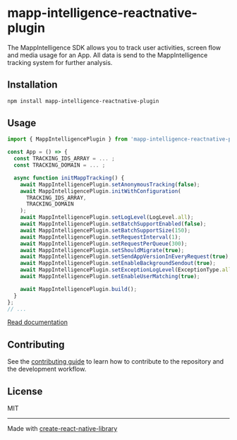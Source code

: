 # mapp-intelligence-reactnative-plugin

The MappIntelligence SDK allows you to track user activities, screen flow and media usage for an App. All data is send to the MappIntelligence tracking system for further analysis.

## Installation

```sh
npm install mapp-intelligence-reactnative-plugin
```

## Usage

```js
import { MappIntelligencePlugin } from 'mapp-intelligence-reactnative-plugin';

const App = () => {
  const TRACKING_IDS_ARRAY = ... ;
  const TRACKING_DOMAIN = ... ;

  async function initMappTracking() {
    await MappIntelligencePlugin.setAnonymousTracking(false);
    await MappIntelligencePlugin.initWithConfiguration(
      TRACKING_IDS_ARRAY,
      TRACKING_DOMAIN
    );
    await MappIntelligencePlugin.setLogLevel(LogLevel.all);
    await MappIntelligencePlugin.setBatchSupportEnabled(false);
    await MappIntelligencePlugin.setBatchSupportSize(150);
    await MappIntelligencePlugin.setRequestInterval(1);
    await MappIntelligencePlugin.setRequestPerQueue(300);
    await MappIntelligencePlugin.setShouldMigrate(true);
    await MappIntelligencePlugin.setSendAppVersionInEveryRequest(true);
    await MappIntelligencePlugin.setEnableBackgroundSendout(true);
    await MappIntelligencePlugin.setExceptionLogLevel(ExceptionType.all);
    await MappIntelligencePlugin.setEnableUserMatching(true);

    await MappIntelligencePlugin.build();
  }
};
// ...
```

[Read documentation](https://mapp.atlassian.net/wiki/external/OWE1ZGE0YWIxOTc4NDliOWFhN2EzMzg4MDZkZWY1MTQ)

## Contributing

See the [contributing guide](CONTRIBUTING.md) to learn how to contribute to the repository and the development workflow.

## License

MIT

---

Made with [create-react-native-library](https://github.com/callstack/react-native-builder-bob)
